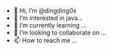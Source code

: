 - 👋 Hi, I’m @dingding0x
- 👀 I’m interested in java...
- 🌱 I’m currently learning ...
- 💞️ I’m looking to collaborate on ...
- 📫 How to reach me ...

<!---
dingding0x/dingding0x is a ✨ special ✨ repository because its `README.md` (this file) appears on your GitHub profile.
You can click the Preview link to take a look at your changes.
--->
